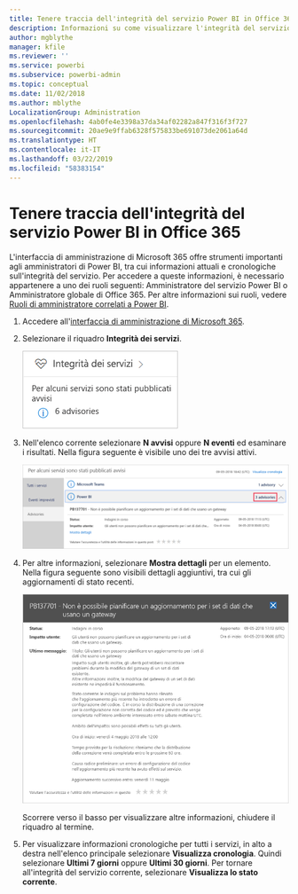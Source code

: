 ```yaml
---
title: Tenere traccia dell'integrità del servizio Power BI in Office 365
description: Informazioni su come visualizzare l'integrità del servizio corrente e cronologica nell'interfaccia di amministrazione di Microsoft 365.
author: mgblythe
manager: kfile
ms.reviewer: ''
ms.service: powerbi
ms.subservice: powerbi-admin
ms.topic: conceptual
ms.date: 11/02/2018
ms.author: mblythe
LocalizationGroup: Administration
ms.openlocfilehash: 4ab0fe4e3398a37da34af02282a847f316f3f727
ms.sourcegitcommit: 20ae9e9ffab6328f575833be691073de2061a64d
ms.translationtype: HT
ms.contentlocale: it-IT
ms.lasthandoff: 03/22/2019
ms.locfileid: "58383154"
---
```

# <a name="track-power-bi-service-health-in-office-365"></a>Tenere traccia dell'integrità del servizio Power BI in Office 365

L'interfaccia di amministrazione di Microsoft 365 offre strumenti importanti agli amministratori di Power BI, tra cui informazioni attuali e cronologiche sull'integrità del servizio. Per accedere a queste informazioni, è necessario appartenere a uno dei ruoli seguenti: Amministratore del servizio Power BI o Amministratore globale di Office 365. Per altre informazioni sui ruoli, vedere [Ruoli di amministratore correlati a Power BI](service-admin-administering-power-bi-in-your-organization.md#administrator-roles-related-to-power-bi).

1. Accedere all'[interfaccia di amministrazione di Microsoft 365](https://portal.office.com/adminportal).

1. Selezionare il riquadro **Integrità dei servizi**.

    ![Riquadro Integrità dei servizi](media/service-admin-health/service-health-tile.png)

1. Nell'elenco corrente selezionare **N avvisi**  oppure **N eventi** ed esaminare i risultati. Nella figura seguente è visibile uno dei tre avvisi attivi.

    ![Avvisi attivi](media/service-admin-health/active-advisories.png)

1. Per altre informazioni, selezionare **Mostra dettagli** per un elemento. Nella figura seguente sono visibili dettagli aggiuntivi, tra cui gli aggiornamenti di stato recenti.

    ![Dettagli avviso](media/service-admin-health/advisory-details.png)

    Scorrere verso il basso per visualizzare altre informazioni, chiudere il riquadro al termine.

1. Per visualizzare informazioni cronologiche per tutti i servizi, in alto a destra nell'elenco principale selezionare **Visualizza cronologia**. Quindi selezionare **Ultimi 7 giorni** oppure **Ultimi 30 giorni**. Per tornare all'integrità del servizio corrente, selezionare **Visualizza lo stato corrente**.
